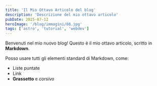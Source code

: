 ```yaml
---
title: 'Il Mio Ottavo Articolo del blog'
description: 'Descrizione del mio ottavo articolo'
pubDate: 2025-07-12
heroImage: '/blog/immagini/08.jpg'
tags: ['astro', 'tutorial', 'webdev']
---
```


Benvenuti nel mio nuovo blog! Questo è il mio ottavo articolo, scritto in **Markdown**.

Posso usare tutti gli elementi standard di Markdown, come:

*   Liste puntate
*   Link
*   **Grassetto** e *corsivo*